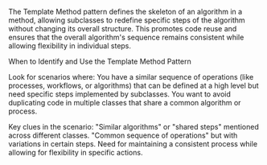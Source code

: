 The Template Method pattern defines the skeleton of an algorithm in a method, allowing subclasses to redefine specific steps of the algorithm without changing its overall structure. This promotes code reuse and ensures that the overall algorithm's sequence remains consistent while allowing flexibility in individual steps.

When to Identify and Use the Template Method Pattern

Look for scenarios where:
You have a similar sequence of operations (like processes, workflows, or algorithms) that can be defined at a high level but need specific steps implemented by subclasses.
You want to avoid duplicating code in multiple classes that share a common algorithm or process.

Key clues in the scenario:
"Similar algorithms" or "shared steps" mentioned across different classes.
"Common sequence of operations" but with variations in certain steps.
Need for maintaining a consistent process while allowing for flexibility in specific actions.